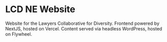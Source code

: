# LCD NE Website

Website for the Lawyers Collaborative for Diversity.
Frontend powered by NextJS, hosted on Vercel. Content served via headless WordPress, hosted on Flywheel.